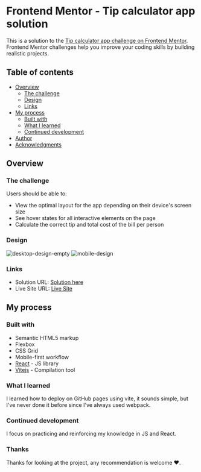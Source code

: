 # Frontend Mentor - Tip calculator app solution

This is a solution to the [Tip calculator app challenge on Frontend Mentor](https://www.frontendmentor.io/challenges/tip-calculator-app-ugJNGbJUX). Frontend Mentor challenges help you improve your coding skills by building realistic projects.

## Table of contents

- [Overview](#overview)
  - [The challenge](#the-challenge)
  - [Design](#design)
  - [Links](#links)
- [My process](#my-process)
  - [Built with](#built-with)
  - [What I learned](#what-i-learned)
  - [Continued development](#continued-development)
- [Author](#author)
- [Acknowledgments](#acknowledgments)


## Overview

### The challenge

Users should be able to:

- View the optimal layout for the app depending on their device's screen size
- See hover states for all interactive elements on the page
- Calculate the correct tip and total cost of the bill per person

### Design

![desktop-design-empty](https://user-images.githubusercontent.com/113625378/230535536-28fa614b-da65-436d-95f9-2eb2a990eb3b.jpg)
![mobile-design](https://user-images.githubusercontent.com/113625378/230535637-907a0056-af4f-415c-adb8-537e7a1d4747.jpg)

### Links

- Solution URL: [Solution here](https://your-solution-url.com)
- Live Site URL: [Live Site](https://rauljariasz.github.io/tip-calculator-app/)

## My process

### Built with

- Semantic HTML5 markup
- Flexbox
- CSS Grid
- Mobile-first workflow
- [React](https://reactjs.org/) - JS library
- [Vitejs](https://vitejs.dev/) - Compilation tool

### What I learned

I learned how to deploy on GitHub pages using vite, it sounds simple, but I've never done it before since I've always used webpack.

### Continued development

I focus on practicing and reinforcing my knowledge in JS and React.

### Thanks

Thanks for looking at the project, any recommendation is welcome ♥.

